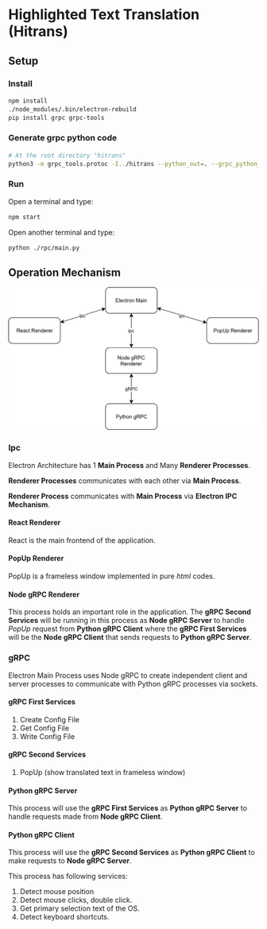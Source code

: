# Highlighted Text Translation (Hitrans)

## Setup

### Install

```bash
npm install
./node_modules/.bin/electron-rebuild
pip install grpc grpc-tools
```

### Generate grpc python code

```bash
# At the root directory "hitrans"
python3 -m grpc_tools.protoc -I../hitrans --python_out=. --grpc_python_out=. ../hitrans/rpc/protos/*.proto
```

### Run

Open a terminal and type:

```bash
npm start
```

Open another terminal and type:

```bash
python ./rpc/main.py
```

## Operation Mechanism

![Communication](./public/mechanism.png)

### Ipc

Electron Architecture has 1 **Main Process** and Many **Renderer Processes**.

**Renderer Processes** communicates with each other via **Main Process**.

**Renderer Process** communicates with **Main Process** via **Electron IPC Mechanism**.

#### React Renderer

React is the main frontend of the application.

#### PopUp Renderer

PopUp is a frameless window implemented in pure *html* codes.

#### Node gRPC Renderer

This process holds an important role in the application. The **gRPC Second Services** will be running in this process as **Node gRPC Server** to handle *PopUp* request from **Python gRPC Client** where the **gRPC First Services** will be the **Node gRPC Client** that sends requests to **Python gRPC Server**.

### gRPC

Electron Main Process uses Node gRPC to create independent client and server
processes to communicate with Python gRPC processes via sockets.

#### gRPC First Services

1. Create Config File
2. Get Config File
3. Write Config File

#### gRPC Second Services

1. PopUp (show translated text in frameless window)

#### Python gRPC Server

This process will use the **gRPC First Services** as **Python gRPC Server** to handle requests made from **Node gRPC Client**.

#### Python gRPC Client

This process will use the **gRPC Second Services** as **Python gRPC Client** to make requests to **Node gRPC Server**.

This process has following services:

1. Detect mouse position
2. Detect mouse clicks, double click.
3. Get primary selection text of the OS.
4. Detect keyboard shortcuts.

